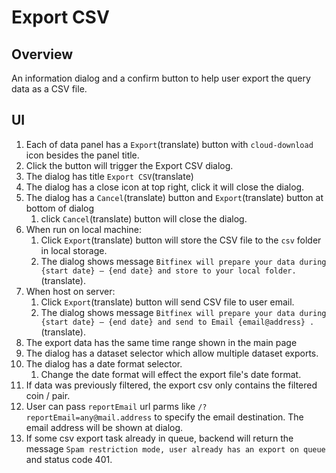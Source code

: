 # Export CSV

## Overview

An information dialog and a confirm button to help user export the query data as a CSV file.

## UI

1. Each of data panel has a `Export`(translate) button with `cloud-download` icon besides the panel title.
1. Click the button will trigger the Export CSV dialog.
1. The dialog has title `Export CSV`(translate)
1. The dialog has a close icon at top right, click it will close the dialog.
1. The dialog has a `Cancel`(translate) button and `Export`(translate) button at bottom of dialog
    1. click  `Cancel`(translate) button will close the dialog.
1. When run on local machine:
    1. Click `Export`(translate) button will store the CSV file to the `csv` folder in local storage.
    1. The dialog shows message `Bitfinex will prepare your data during {start date} — {end date} and store to your local folder.`(translate).
1. When host on server:
    1.  Click `Export`(translate) button will send CSV file to user email.
    1. The dialog shows message `Bitfinex will prepare your data during {start date} — {end date} and send to Email {email@address} .`(translate).
1. The export data has the same time range shown in the main page
1. The dialog has a dataset selector which allow multiple dataset exports.
1. The dialog has a date format selector.
    1. Change the date format will effect the export file's date format.
1. If data was previously filtered, the export csv only contains the filtered coin / pair.
1. User can pass `reportEmail` url parms like `/?reportEmail=any@mail.address` to specify the email destination. The email address will be shown at dialog.
1. If some csv export task already in queue, backend will return the message `Spam restriction mode, user already has an export on queue` and status code 401.
